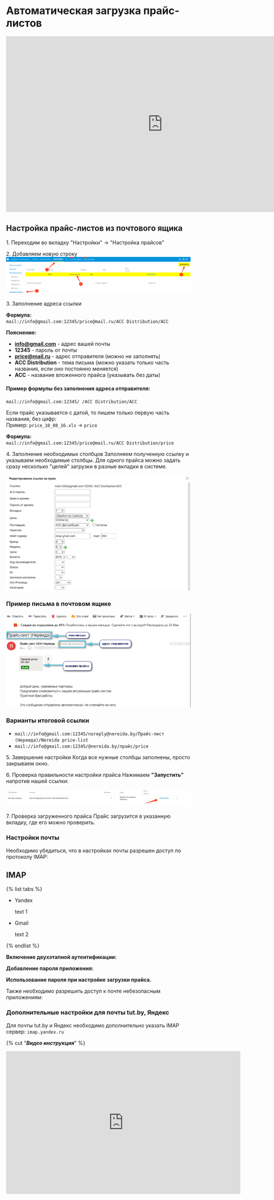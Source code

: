 # Автоматическая загрузка прайс-листов

<iframe src="https://vk.com/video_ext.php?oid=-211967493&id=456239880&hd=2&autoplay=1" width="853" height="480" allow="autoplay; encrypted-media; fullscreen; picture-in-picture; screen-wake-lock;" frameborder="0" allowfullscreen></iframe>

## Настройка прайс-листов из почтового ящика

1\. Переходим во вкладку "Настройки" -> "Настройка прайсов"

2\. Добавляем новую строку
![Добавление новой строки](../../../_assets/price-handler/auto/Screenshot_2024_09_29-9.png)

3\. Заполнение адреса ссылки

**Формула:**  
`mail://info@gmail.com:12345/price@mail.ru/ACC Distribution/АСС`

**Пояснение:**

- **info@gmail.com** - адрес вашей почты
- **12345** - пароль от почты
- **price@mail.ru** - адрес отправителя (можно не заполнять)
- **ACC Distribution** - тема письма (можно указать только часть названия, если оно постоянно меняется)
- **АСС** - название вложенного прайса (указывать без даты)

#### Пример формулы без заполнения адреса отправителя:
`mail://info@gmail.com:12345/ /ACC Distribution/АСС`

Если прайс указывается с датой, то пишем только первую часть названия, без цифр:  
Пример: `price_10_08_16.xls` -> `price`

**Формула:**  
`mail://info@gmail.com:12345/price@mail.ru/ACC Distribution/price`

4\. Заполнение необходимых столбцов
Заполняем полученную ссылку и указываем необходимые столбцы. Для одного прайса можно задать сразу несколько "целей" загрузки в разные вкладки в системе.

![Пример заполнения столбцов](../../../_assets/price-handler/auto/Screenshot_2024_09_29-2.png)

### Пример письма в почтовом ящике
![Пример письма](../../../_assets/price-handler/auto/Screenshot_2024_09_29-3.png)

### Варианты итоговой ссылки

- `mail://info@gmail.com:12345/noreply@nereida.by/Прайс-лист (Нереида)/Nereida price-list`
- `mail://info@gmail.com:12345/@nereida.by/прайс/price`

5\. Завершение настройки
Когда все нужные столбцы заполнены, просто закрываем окно.

6\. Проверка правильности настройки прайса
Нажимаем **"Запустить"** напротив нашей ссылки:

![Кнопка запуска](../../../_assets/price-handler/auto/Screenshot_2024_09_29-4.png)

7\. Проверка загруженного прайса
Прайс загрузится в указанную вкладку, где его можно проверить.

### Настройки почты
Необходимо убедиться, что в настройках почты разрешен доступ по протоколу IMAP:

## IMAP

{% list tabs %}

- Yandex

  text 1

- Gmail

  text 2

{% endlist %}


<!-- ![Настройки IMAP](export/services/2022-01-12_14-17-53.png) -->

**Включение двухэтапной аутентификации:**

<!-- ![Двухэтапная аутентификация](export/services/двух_этапная_аутентификация.png) -->

**Добавление пароля приложения:**

<!-- ![Пароль приложения 1](export/services/2022-06-08_11-51-15.png) ![Пароль приложения 2](export/services/2022-06-08_11-51-31.png) -->

**Использование пароля при настройке загрузки прайса.**

Также необходимо разрешить доступ к почте небезопасным приложениям:

<!-- ![Настройка доступа](export/services/2022-01-12_14-03-10.png) -->

### Дополнительные настройки для почты tut.by, Яндекс
Для почты tut.by и Яндекс необходимо дополнительно указать IMAP сервер: `imap.yandex.ru`

<!-- ![Пример настройки IMAP](export/services/imap.jpg) -->

{% cut "***Видео инструкция***" %}

<p><div class="embed-responsive embed-responsive-16by9"><iframe class="embed-responsive-item" id="youtubeplayer" type="text/html" width="640" height="390"
  src="https://www.loom.com/embed/9d448e5cec0c4f01916bb90f0f49f9dc"
  frameborder="0"/></div></p>

{% endcut %}


## Настройка прайсов из Dropbox

### 1. Переходим во вкладку "Настройки" -> "Настройка прайсов"

### 2. Добавляем новую строку и прописываем нужную ссылку/отмечаем столбцы
<!-- ![Пример заполнения столбцов](export/services/price_settings2.png) -->

### Форматирование ссылки для Dropbox
- Переходим на прайс по ссылке Dropbox (например, прайс Gardena)

**Пример ссылки:**

`https://www.dropbox.com/sh/thtu4k8k0gbyulh/AAC8AVfBHEdlB3yL8TrJiUmMa/Gardena.xls?dl=0`

**Преобразуем в:**

`https://www.dropbox.com/sh/thtu4k8k0gbyulh/AAC8AVfBHEdlB3yL8TrJiUmMa/Gardena.xls?dl=1&pv=1`

**Замена:**  
`dl=0` на `dl=1&pv=1` (в конце ссылки)

### 3. Применение полученной ссылки
Готово, полученную ссылку можно использовать.

---

## Настройка прайсов из Google Docs

### Пример ссылки
https://docs.google.com/spreadsheets/d/1MV6qMbxkV5Gw-S7nV13HrOSvJq41xkMgSCITXQshnKQ/pub?output=html

### Формула для скачивания в формате Excel
Необходимо заменить последнюю часть после `/` на `/export?exportFormat=xlsx`.

**Пример:**

`https://docs.google.com/spreadsheets/d/1MV6qMbxkV5Gw-S7nV13HrOSvJq41xkMgSCITXQshnKQ/pub?output=html`

**Преобразуем в:**

`https://docs.google.com/spreadsheets/d/1MV6qMbxkV5Gw-S7nV13HrOSvJq41xkMgSCITXQshnKQ/export?exportFormat=xlsx`

### Формула для загрузки вкладки в формате CSV
Заменяем `/edit#gid=1615075392` на `/export?exportFormat=csv&gid=1053932382`:

**Пример:**

`https://docs.google.com/spreadsheets/d/1knVFWPz3a6_aH7nvtsaeSka2nH0yAriGvZAEsJ6o-gE/edit#gid=1615075392`

**Преобразуем в:**

`https://docs.google.com/spreadsheets/d/1knVFWPz3a6_aH7nvtsaeSka2nH0yAriGvZAEsJ6o-gE/export?exportFormat=csv&gid=1053932382`

**Примечание:**  
Вкладка всегда указывается под номером 1.

*Прайс по ссылке Google Docs можно настроить только если он **"опубликован"**:*

<!-- ![Пример опубликованного документа](export/services/public.png) -->

### Автоматическая загрузка по расписанию
Автоматическую загрузку прайс-листов можно настроить по расписанию, в удобное для вас время.

---

## Настройка прайсов с FTP

### 1. Переходим во вкладку "Настройки" -> "Настройка прайсов"

### 2. Добавляем новую строку
<!-- ![Добавление новой строки](export/services/add_link.png) -->

### 3. Заполнение адреса ссылки
**Формула:**  
`ftp://zoomos:12345@ftp.site.by/Zoomos.csv`

**Пояснение:**

- **ftp.site.by** - адрес FTP
- **12345** - пароль
- **zoomos** - логин
- **Zoomos.csv** - название файла
